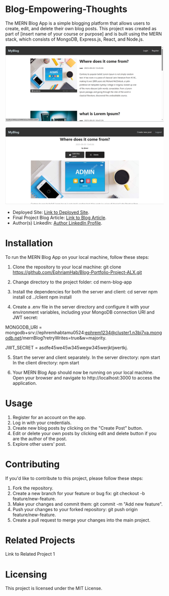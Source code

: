 # Blog-Empowering-Thoughts

The MERN Blog App is a simple blogging platform that allows users to create, edit, and delete their own blog posts. This project was created as part of [insert name of your course or purpose] and is built using the MERN stack, which consists of MongoDB, Express.js, React, and Node.js.

![Sample Image](./images/p1.PNG)

![Sample Image](./images/p2.PNG)

- Deployed Site: [Link to Deployed Site](https://render.com).
- Final Project Blog Article: [Link to Blog Article](https://medium.com/@ephremhabtamu2015).
- Author(s) LinkedIn: [Author LinkedIn Profile](www.linkedin.com).

# Installation
To run the MERN Blog App on your local machine, follow these steps:

1. Clone the repository to your local machine:
git clone https://github.com/EphriamHab/Blog-Portfolio-Project-ALX.git

2. Change directory to the project folder:
cd mern-blog-app

3. Install the dependencies for both the server and client:
cd server
npm install
cd ../client
npm install

4. Create a .env file in the server directory and configure it with your environment variables, including your MongoDB connection URI and JWT secret:


MONGODB_URI = mongodb+srv://ephremhabtamu0524:ephrem1234@cluster1.n3bi7va.mongodb.net/mernBlog?retryWrites=true&w=majority.

JWT_SECRET = asdfe45we45w345wegw345werjktjwertkj.

5. Start the server and client separately. In the server directory:
npm start
In the client directory:
npm start

6. Your MERN Blog App should now be running on your local machine. Open your browser and navigate to http://localhost:3000 to access the application.

# Usage

1. Register for an account on the app.  
2. Log in with your credentials.  
3. Create new blog posts by clicking on the "Create Post" button.  
4. Edit or delete your own posts by clicking edit and delete button if you are the author of the post.  
5. Explore other users' post.

# Contributing

If you'd like to contribute to this project, please follow these steps:

1. Fork the repository.
2. Create a new branch for your feature or bug fix: git checkout -b feature/new-feature.
3. Make your changes and commit them: git commit -m "Add new feature".
4. Push your changes to your forked repository: git push origin feature/new-feature.
5. Create a pull request to merge your changes into the main project.

# Related Projects
Link to Related Project 1

# Licensing
This project is licensed under the MIT License.


